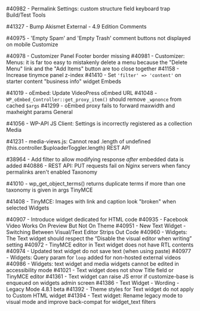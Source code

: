 #40982 - Permalink Settings: custom structure field keyboard trap
Build/Test Tools

#41327 - Bump Akismet External - 4.9 Edition
Comments

#40975 - 'Empty Spam' and 'Empty Trash' comment buttons not displayed on mobile
Customize

#40978 - Customizer Panel Footer border missing
#40981 - Customizer: Menus: it is far too easy to mistakenly delete a menu because the "Delete Menu" link and the "Add Items" button are too close together
#41158 - Increase tinymce panel z-index
#41410 - Set `'filter' => 'content'` on starter content "business info" widget
Embeds

#41019 - oEmbed: Update VideoPress oEmbed URL
#41048 - `WP_oEmbed_Controller::get_proxy_item()` should remove `_wpnonce` from cached `$args`
#41299 - oEmbed proxy fails to forward maxwidth and maxheight params
General

#41056 - WP-API JS Client: Settings is incorrectly registered as a collection
Media

#41231 - media-views.js: Cannot read .length of undefined (this.controller.$uploaderToggler.length)
REST API

#38964 - Add filter to allow modifying response *after* embedded data is added
#40886 - REST API: PUT requests fail on Nginx servers when fancy permalinks aren't enabled
Taxonomy

#41010 - wp_get_object_terms() returns duplicate terms if more than one taxonomy is given in args
TinyMCE

#41408 - TinyMCE: Images with link and caption look "broken" when selected
Widgets

#40907 - Introduce widget dedicated for HTML code
#40935 - Facebook Video Works On Preview But Not On Theme
#40951 - New Text Widget - Switching Between Visual/Text Editor Strips Out Code
#40960 - Widgets: The Text widget should respect the “Disable the visual editor when writing” setting
#40972 - TinyMCE editor in Text widget does not have RTL contents
#40974 - Updated text widget do not save text (when using paste)
#40977 - Widgets: Query param for `loop` added for non-hosted external videos
#40986 - Widgets: text widget and media widgets cannot be edited in accessibility mode
#41021 - Text widget does not show Title field or TinyMCE editor
#41361 - Text widget can raise JS error if customize-base is enqueued on widgets admin screen
#41386 - Text Widget - Wording - Legacy Mode 4.8.1 beta
#41392 - Theme styles for Text widget do not apply to Custom HTML widget
#41394 - Text widget: Rename legacy mode to visual mode and improve back-compat for widget_text filters
